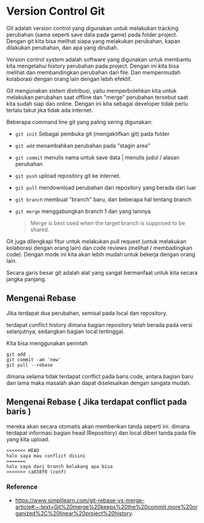 # Version Control Git 

Git adalah version control yang digunakan untuk melakukan tracking perubahan (sama seperti save data pada game) pada folder project. Dengan git kita bisa melihat siapa yang melakukan perubahan, kapan dilakukan perubahan, dan apa yang dirubah. 

Version control system adalah software yang digunakan untuk membantu kita mengetahui history perubahan pada project. Dengan ini kita bisa melihat dan membandingkan perubahan dari file. Dan mempermudah kolaborasi dengan orang lain dengan lebih efektif. 

Git mengunakan sistem distribusi, yaitu memperbolehkan kita untuk melakukan perubahan saat offline dan "merge" perubahan tersebut saat kita sudah siap dan online. Dengan ini kita sebagai developer tidak perlu terlalu takut jika tidak ada internet. 

Beberapa command line git yang paling sering digunakan:

- `git init` Sebagai pembuka git (mengaktifkan git) pada folder 
- `git add` menambahkan perubahan pada "stagin area"
- `git commit` menulis nama untuk save data | menulis judul / alasan perubahan 
- `git push` upload repository git ke internet. 
- `git pull` mendownload perubahan dari repository yang berada dari luar 
- `git branch` membuat "branch" baru, dan beberapa hal tentang branch 
- `git merge` menggabungkan branch 1 dan yang lainnya

  > Merge is best used when the target branch is supposed to be shared.

Git juga dilengkapi fitur untuk melakukan pull request (untuk melakukan kolaborasi dengan orang lain) dan code reviews (melihat / membadingkan code). Dengan mode ini kita akan lebih mudah untuk bekerja dengan orang lain.

Secara garis besar git adalah alat yang sangat bermanfaat untuk kita secara jangka panjang. 


## Mengenai Rebase

Jika terdapat dua perubahan, semisal pada local dan repository.

terdapat conflict history dimana bagian repository telah berada pada versi selanjutnya, sedangkan bagian local tertinggal.

Kita bisa menggunakan perintah
```
git add .
git commit -am 'new'
git pull --rebase 
```
dimana selama tidak terdapat conflict pada baris code, antara bagian baru dan lama maka masalah akan dapat diselesaikan dengan sangata mudah.

## Mengenai Rebase ( Jika terdapat conflict pada baris )

mereka akan secara otomatis akan memberikan tanda seperti ini. dimana terdapat informasi bagian head (Repository) dan local diberi tanda pada file yang kita upload.

```
<<<<<<< HEAD
halo saya mau conflict disini
=======
halo saya dari branch belakang apa bisa
>>>>>>> ca838f0 (conf)
```


<!-- 
Todo list 
- https://www.simplilearn.com/git-rebase-vs-merge-article#:~:text=Git%20merge%20keeps%20the%20commit,more%20organized%2C%20linear%20project%20history.
- Buat satu repository, satu lakukan editing langsung, satunya editing manual
- Manual jangan pull, hinga editing repo selesai 

-->

### Reference
- https://www.simplilearn.com/git-rebase-vs-merge-article#:~:text=Git%20merge%20keeps%20the%20commit,more%20organized%2C%20linear%20project%20history.
